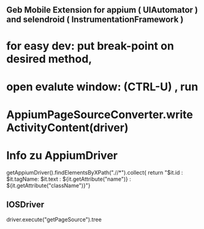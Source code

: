 
## Geb Mobile Extension for appium ( UIAutomator ) and selendroid ( InstrumentationFramework )  ##

# for easy dev: put break-point on desired method,
# open evalute window: (CTRL-U) , run
# AppiumPageSourceConverter.writeActivityContent(driver)


# Info zu AppiumDriver

getAppiumDriver().findElementsByXPath(".//*").collect{ return "$it.id : $it.tagName: $it.text : ${it.getAttribute("name")} : ${it.getAttribute("className")}"}


## IOSDriver
driver.execute("getPageSource").tree

